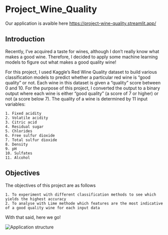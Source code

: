 # Project_Wine_Quality
Our application is avaible here https://project-wine-quality.streamlit.app/

## Introduction

Recently, I’ve acquired a taste for wines, although I don’t really know what makes a good wine. Therefore, I decided to apply some machine learning models to figure out what makes a good quality wine!

For this project, I used Kaggle’s Red Wine Quality dataset to build various classification models to predict whether a particular red wine is “good quality” or not. Each wine in this dataset is given a “quality” score between 0 and 10. For the purpose of this project, I converted the output to a binary output where each wine is either “good quality” (a score of 7 or higher) or not (a score below 7). The quality of a wine is determined by 11 input variables:

    1. Fixed acidity
    2. Volatile acidity
    3. Citric acid
    4. Residual sugar
    5. Chlorides
    6. Free sulfur dioxide
    7. Total sulfur dioxide
    8. Density
    9. pH
    10. Sulfates
    11. Alcohol

## Objectives

The objectives of this project are as follows

    1. To experiment with different classification methods to see which yields the highest accuracy
    2. To analyse with Lime methode which features are the most indicative of a good quality wine for each input data

With that said, here we go!


![Application structure](https://github.com/KamilaCatoire/Project_Wine_Quality/assets/117351364/7a6e08fe-de4d-4213-a483-2e669b391a81)
